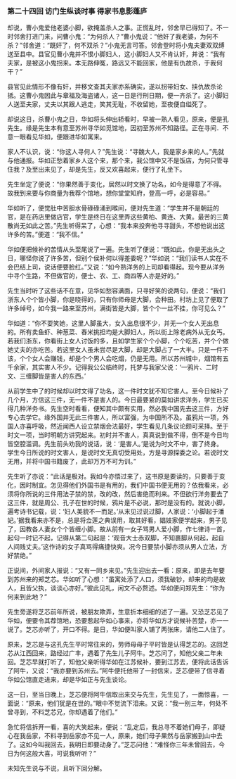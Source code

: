<script type="text/javascript">
    var head = document.getElementsByTagName('head')[0];
    cssURL = '/public/article_1.css';
    linkTag = document.createElement('link');
    linkTag.href = cssURL;
    linkTag.setAttribute('type','text/css');
    linkTag.setAttribute('rel','stylesheet');
    head.appendChild(linkTag);
</script>
### 第二十四回 访门生纵谈时事 得家书息影蓬庐

却说，曹小鬼爱他老婆小脚，欲掩盖杀人之事。正慌乱时，邻舍早已得知了。不一时邻舍打进门来，问曹小鬼：“为何杀人？”曹小鬼说：“他奸了我老婆，为何不杀？”邻舍道：“既奸了，何不双杀？”小鬼无言可答。邻舍登时将小鬼夫妻双双缚送至县中。县官见曹小鬼并不恨小脚妇人，这小脚妇人又不肯认奸，并说：“我有夫家，是被这小鬼拐来。本无路伸冤，路远又不能回家，他是有仇故杀，于我何干？”

县官见此情形不像有奸，并移文查其夫家亦系确实，遂以拐带妇女、挟仇故杀论抵。这曹小鬼因此与章福及海盗诸人，这一日是行刑日期，便一齐杀了。这小脚妇人送至夫家，丈夫以其跟人逃走，笑其无耻，不收留她，至夜便自缢死了。

却说这日，杀曹小鬼之日，华如将头伸出轿看时，早被一熟人看见，原来，便是孔先生。缘是先生本有意至苏州寻华如觅馆地，因初至苏州不知路径。正在寻间．不意一眼看见华如，便跟进华如寓来。

家人不认识，说：“你这人寻何人？”先生说：“寻魏大人，我是家乡来的人。”先就与他通报。华如正愁着家乡人这个来，那个来，我公馆中又不是饭店，为何只管寻住我？及至出来见了，却是先生，反又欢喜起来，便行了礼坐下。

先生坐定了便说：“你果然善于变化，居然以时文换了功名，如今是得意了不得。故我到来要与你商量为我荐个馆地，想你堂堂知府，登高一呼，必是容易。”

华如听了，便觉肚中苦胆水骨碌碌涌到喉间，便对先生道：“学生并不是朝廷的官，是在药店里做店官，学生是终日在这里弄这些黄柏、黄连、大黄。最苦的三黄散尚无如此之苦。”先生听得呆了，心想：“我本来投奔他寻寻甜头，不想他说出这许多的苦。”便道：“我不信。”

华如便把候补的苦情从头至尾说了一遍。先生听了便说：“既如此，你是无出头之日，哪怪你说了许多苦，但别个侯补何以得差委呢？”华如说：“我们读书人实在不会巴结上司，说话便要脸红。”又说：“如今熟洋务的上司却看得起。现今要从洋务中寻个生路，不但做官的，便士、农、工、商四等人亦是好的。”

先生当时听了这些话不在意，见华如愁容满面，只寻好笑的说两句，便说：“我们浙东人个个皆小脚，你是晓得的，只有你师母是大脚，会种田。村坊上见了便取了许多绰号，如今我一路来至苏州，满街皆是大脚，皆个个一丝不挂，你可见么？”

华如道：“你不耍笑她，这里人脚虽大，女入出息很不少，并无一个女人无出息的。所有卖鱼虾、种葱菜、舂米挑担均是大脚妇人，所以街上除老病外从无女丐。若我们浙东，你看街上女人讨饭的多，且如学生家个个小脚，个个吃苦，并个个做她丈夫的亦吃苦。若这里女人虽未尝尽是大脚，却是大脚占了一大半。只是一件不该，个个女人会赚钱，却是个个男人会吃烟，仍是无用。所以苏州城中，烟馆有五千余家，其实害人不少。记得我公公临终时，托梦与我家父说：‘一鸦片、二时文、三缠脚皆是害人的东西。’

从前学生中了的时候却以时文得了功名，这一件时文犹不知它害人。至今日候补了几个月，方信这三件，无一件不是害人的。今日最要紧的莫如讲求洋务，学生已买得几种洋务书。先生空时看看，便知其中颇有实用，然必我中国先去这三件，方好专心去学它。缘外国并无此三件害人，所以富强，为中国所不及。虽鸦片一项，外国人亦喜呼吸，然近闻西人设立禁烟会法最好，学生看见几条议论颇可采择。至于时文一项，当时明朝方讲究起来。初时并不害人，真真说到做不得，倒不是今日均皆空腔滥调。先生前头劝我的说话，说：‘是害人。’是说为时文不中，害了终身。学生今日所说的时文害人，是说时文无真切受用处，方是寻源探委之论。若说时文无用，并将中国书籍废了，此却万万不可为训。”

先生听了亦说：“此话是极对。我如今亦悟过来了，这书原是要读的，只要善于变化，因时制宜。怎见得他们外国书是有用的，我们中国书便无用的？依我看来，必须将你所说的三件用法子禁的禁，改的改，然后害绝而利来。不但欲行洋务要去了这三件，就是周公、孔子在世的时候，鸦片是不必说，那时是没有的。就说小脚，遍考诗书记载，说：‘妇人美貌不一而足。’从末见过说过脚，人家说：‘小脚起于潘妃。’据我看来亦不是，总是将佥莲之典误用，取其好看，娼妓家便学起来，男子见了，因教各人妻女个个皆缠小脚。故从前有一女子骂男人爱小脚，作七律诗一首，起句一时记不起，记得从第二句起是：‘观音大士赤双脚，不知裹脚从何起，起自人间贱丈夫。’这作诗的女子真骂得痛捷快爽。况今日要禁小脚亦须从男人立法，方好禁绝。”

正说间，外间家人报说：“又有一同乡来见。”先生迎出去一看：原来，即是去年要到苏州来的郑芝芯。华如听了心想：“虽寓处添了人口，须我破钞，却来的均是故人，且皆父执，谈谈心亦好。”彼此见礼，闲文不必赘述。华如便问郑先生：“你为何来到此地？”

先生旁遂将芝芯前年所说，被朋友欺弄，生意折本细细的述了一遍。又恐芝芯见了华如，便要令其荐馆地，恐要惹起华如心事来，亦将华如方才说候补苦楚，亦一一说了。芝芯亦听了，开口不得。是日，华如便叫家人铺了两张床，请他二人住了。

原来，芝芯是与这孔先生平时常往来的，劳师母母子平时皆是认得芝芯的。这回芝芯从江西回来，路经过广丰，遇着了先生儿子阿牛。芝芯问了，知他父亲二年未回。芝芯早就打听了，知他父亲听得华如在江苏候补，要到江苏去，便将此话告诉了阿牛，又说：“我亦要到苏州去。”阿牛便托他带了一封信来，芝芯便带了信寻着华如公馆直走进来，却是华如正与先生谈论。

这一日，至当日晚上，芝芯便将阿牛信取出来交与先生，先生见了，一面惊喜，一面说：“原来，他们犹是在世的。”眼中不觉流下泪来。又说：“我一别三年，何处不曾寻到，不料芝芯兄，你却遇着了他们。”

急忙将信拆开一看，喜的大笑起来，便说：“乱定后，我总寻不着她们母子，即疑心在我岳家，不料寻到岳家亦不见一人，原来，她们母子果然与岳家搬到山中去了。这如今叫我回去，我明日即要动身了。”芝芯问他：“难怪你三年未曾回去，今日为何这般大喜，可说我听听？”

未知先生说与不说，且听下回分解。